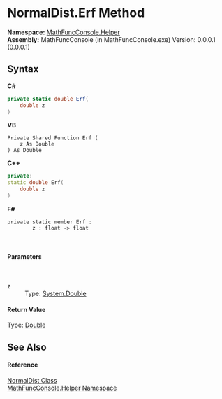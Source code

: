 # NormalDist.Erf Method 
 

**Namespace:**&nbsp;<a href="f9a8a21e-a3ba-4ebe-fd07-6ca1953f5cbf">MathFuncConsole.Helper</a><br />**Assembly:**&nbsp;MathFuncConsole (in MathFuncConsole.exe) Version: 0.0.0.1 (0.0.0.1)

## Syntax

**C#**<br />
``` C#
private static double Erf(
	double z
)
```

**VB**<br />
``` VB
Private Shared Function Erf ( 
	z As Double
) As Double
```

**C++**<br />
``` C++
private:
static double Erf(
	double z
)
```

**F#**<br />
``` F#
private static member Erf : 
        z : float -> float 

```

<br />

#### Parameters
&nbsp;<dl><dt>z</dt><dd>Type: <a href="http://msdn2.microsoft.com/en-us/library/643eft0t" target="_blank">System.Double</a><br /></dd></dl>

#### Return Value
Type: <a href="http://msdn2.microsoft.com/en-us/library/643eft0t" target="_blank">Double</a>

## See Also


#### Reference
<a href="71c199b8-1e1b-ed85-306c-d2f1b5959b85">NormalDist Class</a><br /><a href="f9a8a21e-a3ba-4ebe-fd07-6ca1953f5cbf">MathFuncConsole.Helper Namespace</a><br />